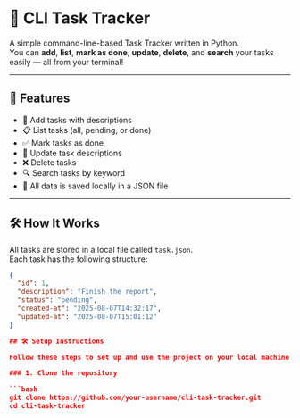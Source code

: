 # 🧠 CLI Task Tracker

A simple command-line-based Task Tracker written in Python.  
You can **add**, **list**, **mark as done**, **update**, **delete**, and **search** your tasks easily — all from your terminal!

---

## 🚀 Features

- 📌 Add tasks with descriptions
- 📋 List tasks (all, pending, or done)
- ✅ Mark tasks as done
- 📝 Update task descriptions
- ❌ Delete tasks
- 🔍 Search tasks by keyword
- 💾 All data is saved locally in a JSON file

---

## 🛠️ How It Works

All tasks are stored in a local file called `task.json`.  
Each task has the following structure:

```json
{
  "id": 1,
  "description": "Finish the report",
  "status": "pending",
  "created-at": "2025-08-07T14:32:17",
  "updated-at": "2025-08-07T15:01:12"
}

## 🛠️ Setup Instructions

Follow these steps to set up and use the project on your local machine.

### 1. Clone the repository

```bash
git clone https://github.com/your-username/cli-task-tracker.git
cd cli-task-tracker

